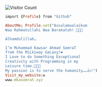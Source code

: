 ![Visitor Count](https://profile-counter.glitch.me/mkasomrat/count.svg)
```ruby
import {Profile} from "Github"

AboutMe; Profile.set("Assalamualaikum
Waa Rahmatullahi Waa Barakatuh! 👋👋👋

Alhamdulillah… 

I’m Muhammad Kawsar Ahmad SomraT
from the MiLkiway GaLaxy!❤️
I Love to do Something Exceptional
Creativity with Programming in my
Leisure time.🔰🔰🔰
My passion is to serve the humanity……👍!")
Visit_my_website:♻️
www.mkasomrat.xyz
```


